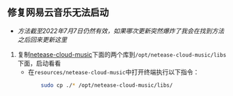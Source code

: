 ## 修复网易云音乐无法启动
* *方法截至2022年7月7日仍然有效，如果哪次更新突然爆炸了我会在找到方法之后回来更新这里*
1. 复制[netease-cloud-music](./resources/netease-cloud-music/)下面的两个库到`/opt/netease-cloud-music/libs`下面，启动看看
    * 在`resources/netease-cloud-music`中打开终端执行以下指令：
        ```Bash
            sudo cp ./* /opt/netease-cloud-music/libs/
        ```